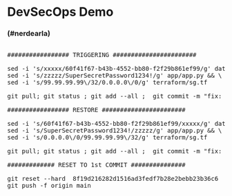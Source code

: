 # DevSecOps Demo 
### (#nerdearla)

<pre>

################# TRIGGERING #######################

sed -i 's/xxxxx/60f41f67-b43b-4552-bb80-f2f29b861ef99/g' data.json && \
sed -i 's/zzzzz/SuperSecretPassword1234!/g' app/app.py && \
sed -i 's/99.99.99.99\/32/0.0.0.0\/0/g' terraform/sg.tf

git pull; git status ; git add --all ;  git commit -m "fix: fake workflow" ; git push origin main

################# RESTORE #######################

sed -i 's/60f41f67-b43b-4552-bb80-f2f29b861ef99/xxxxx/g' data.json && \
sed -i 's/SuperSecretPassword1234!/zzzzz/g' app/app.py && \
sed -i 's/0.0.0.0\/0/99.99.99.99\/32/g' terraform/sg.tf

git pull; git status ; git add --all ;  git commit -m "fix: rollback workflow" ; git push origin main

############# RESET TO 1st COMMIT ###############

git reset --hard  8f19d216282d1516ad3fedf7b28e2bebb23b36c6
git push -f origin main

</pre>
